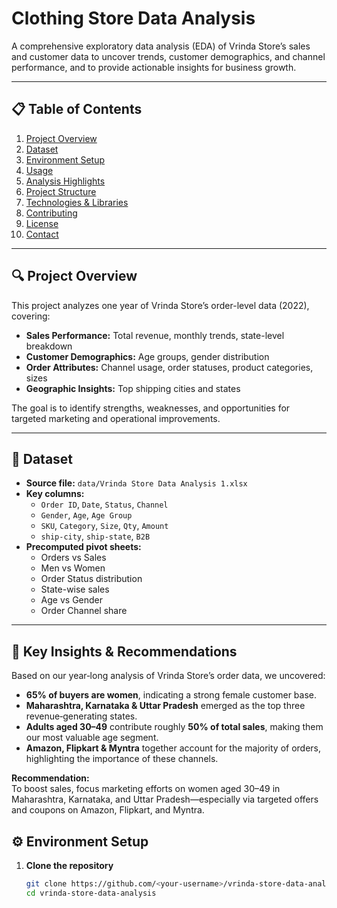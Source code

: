 # Clothing Store Data Analysis

A comprehensive exploratory data analysis (EDA) of Vrinda Store’s sales and customer data to uncover trends, customer demographics, and channel performance, and to provide actionable insights for business growth.

---

## 📋 Table of Contents

1. [Project Overview](#project-overview)  
2. [Dataset](#dataset)  
3. [Environment Setup](#environment-setup)  
4. [Usage](#usage)  
5. [Analysis Highlights](#analysis-highlights)  
6. [Project Structure](#project-structure)  
7. [Technologies & Libraries](#technologies--libraries)  
8. [Contributing](#contributing)  
9. [License](#license)  
10. [Contact](#contact)  

---

## 🔍 Project Overview

This project analyzes one year of Vrinda Store’s order-level data (2022), covering:

- **Sales Performance:** Total revenue, monthly trends, state-level breakdown  
- **Customer Demographics:** Age groups, gender distribution  
- **Order Attributes:** Channel usage, order statuses, product categories, sizes  
- **Geographic Insights:** Top shipping cities and states  

The goal is to identify strengths, weaknesses, and opportunities for targeted marketing and operational improvements.

---

## 📂 Dataset

- **Source file:** `data/Vrinda Store Data Analysis 1.xlsx`  
- **Key columns:**
  - `Order ID`, `Date`, `Status`, `Channel`
  - `Gender`, `Age`, `Age Group`
  - `SKU`, `Category`, `Size`, `Qty`, `Amount`
  - `ship-city`, `ship-state`, `B2B`
- **Precomputed pivot sheets:**  
  - Orders vs Sales  
  - Men vs Women  
  - Order Status distribution  
  - State-wise sales  
  - Age vs Gender  
  - Order Channel share  

---
## 🔑 Key Insights & Recommendations

Based on our year‑long analysis of Vrinda Store’s order data, we uncovered:

- **65% of buyers are women**, indicating a strong female customer base.  
- **Maharashtra, Karnataka & Uttar Pradesh** emerged as the top three revenue‑generating states.  
- **Adults aged 30–49** contribute roughly **50% of total sales**, making them our most valuable age segment.  
- **Amazon, Flipkart & Myntra** together account for the majority of orders, highlighting the importance of these channels.

**Recommendation:**  
To boost sales, focus marketing efforts on women aged 30–49 in Maharashtra, Karnataka, and Uttar Pradesh—especially via targeted offers and coupons on Amazon, Flipkart, and Myntra.

## ⚙️ Environment Setup

1. **Clone the repository**  
   ```bash
   git clone https://github.com/<your-username>/vrinda-store-data-analysis.git
   cd vrinda-store-data-analysis
